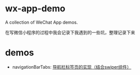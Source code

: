 # wx-app-demo
A collection of WeChat App demos.

在写微信小程序的过程中我会记录下我遇到的一些坑，整理记录下来

# demos
* navigationBarTabs: [导航栏标签页的实现（结合swiper组件） ](./navigationBarTabs/)
